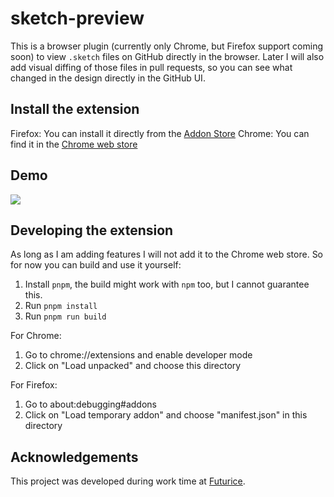 # sketch-preview

This is a browser plugin (currently only Chrome, but Firefox support coming soon) to view `.sketch` files on GitHub directly in the browser. Later I will also add visual diffing of those files in pull requests, so you can see what changed in the design directly in the GitHub UI.

## Install the extension

Firefox: You can install it directly from the [Addon Store](https://addons.mozilla.org/en-US/firefox/addon/sketch-preview/)
Chrome: You can find it in the [Chrome web store](https://chrome.google.com/webstore/detail/sketch-preview/dnggldceandgpmohpplipbhnhdhaiehp)

## Demo

![](./demo.gif)

## Developing the extension

As long as I am adding features I will not add it to the Chrome web store. So for now you can build and use it yourself:

1. Install `pnpm`, the build might work with `npm` too, but I cannot guarantee this.
2. Run `pnpm install`
3. Run `pnpm run build`

For Chrome:
1. Go to chrome://extensions and enable developer mode
2. Click on "Load unpacked" and choose this directory

For Firefox:
1. Go to about:debugging#addons
2. Click on "Load temporary addon" and choose "manifest.json" in this directory

## Acknowledgements

This project was developed during work time at [Futurice](https://futurice.com).
